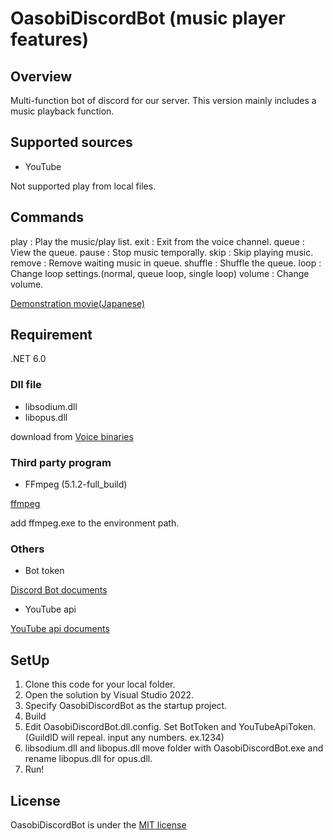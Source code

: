 # OasobiDiscordBot (music player features)
## Overview
Multi-function bot of discord for our server.
This version mainly includes a music playback function.

## Supported sources
* YouTube

Not supported play from local files.

## Commands
play : Play the music/play list.
exit : Exit from the voice channel.
queue : View the queue.
pause : Stop music temporally.
skip : Skip playing music.
remove : Remove waiting music in queue.
shuffle : Shuffle the queue.
loop : Change loop settings.(normal, queue loop, single loop)
volume : Change volume.

[Demonstration movie(Japanese)](https://youtu.be/Xrl6I_8ZZJo)

## Requirement
.NET 6.0

### Dll file
* libsodium.dll
* libopus.dll

download from [Voice binaries](https://github.com/discord-net/Discord.Net/blob/dev/voice-natives/vnext_natives_win32_x64.zip)

### Third party program
* FFmpeg (5.1.2-full_build)

[ffmpeg](https://www.gyan.dev/ffmpeg/builds/)

add ffmpeg.exe to the environment path.

### Others
* Bot token

[Discord Bot documents](https://discord.com/developers/docs/intro)

* YouTube api

[YouTube api documents](https://developers.google.com/youtube/v3/getting-started)

## SetUp
1. Clone this code for your local folder.
2. Open the solution by Visual Studio 2022.
3. Specify OasobiDiscordBot as the startup project.
4. Build
5. Edit OasobiDiscordBot.dll.config. Set BotToken and YouTubeApiToken.
(GuildID will repeal. input any numbers. ex.1234)
6. libsodium.dll and libopus.dll move folder with OasobiDiscordBot.exe and rename libopus.dll for opus.dll.
7. Run!

## License
OasobiDiscordBot is under the [MIT license](LICENSE)
